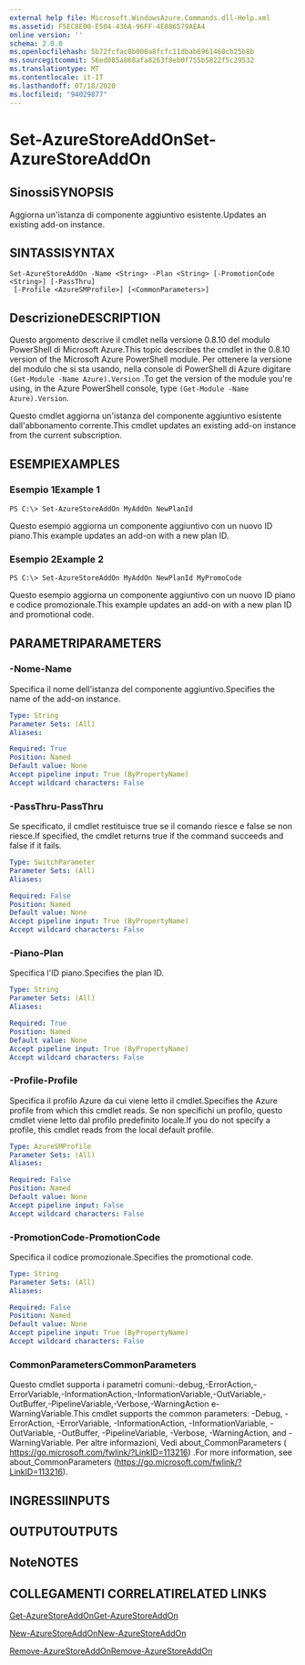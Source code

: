 ```yaml
---
external help file: Microsoft.WindowsAzure.Commands.dll-Help.xml
ms.assetid: F5EC8E00-E504-436A-96FF-4E886579AEA4
online version: ''
schema: 2.0.0
ms.openlocfilehash: 5b72fcfac0b000a8fcfc11dbab6961460cb25b8b
ms.sourcegitcommit: 56ed085a868afa8263f8eb0f755b5822f5c29532
ms.translationtype: MT
ms.contentlocale: it-IT
ms.lasthandoff: 07/18/2020
ms.locfileid: "94029877"
---
```

# <span data-ttu-id="ac293-101">Set-AzureStoreAddOn</span><span class="sxs-lookup"><span data-stu-id="ac293-101">Set-AzureStoreAddOn</span></span>

## <span data-ttu-id="ac293-102">Sinossi</span><span class="sxs-lookup"><span data-stu-id="ac293-102">SYNOPSIS</span></span>
<span data-ttu-id="ac293-103">Aggiorna un'istanza di componente aggiuntivo esistente.</span><span class="sxs-lookup"><span data-stu-id="ac293-103">Updates an existing add-on instance.</span></span>

## <span data-ttu-id="ac293-104">SINTASSI</span><span class="sxs-lookup"><span data-stu-id="ac293-104">SYNTAX</span></span>

```
Set-AzureStoreAddOn -Name <String> -Plan <String> [-PromotionCode <String>] [-PassThru]
 [-Profile <AzureSMProfile>] [<CommonParameters>]
```

## <span data-ttu-id="ac293-105">Descrizione</span><span class="sxs-lookup"><span data-stu-id="ac293-105">DESCRIPTION</span></span>
<span data-ttu-id="ac293-106">Questo argomento descrive il cmdlet nella versione 0.8.10 del modulo PowerShell di Microsoft Azure.</span><span class="sxs-lookup"><span data-stu-id="ac293-106">This topic describes the cmdlet in the 0.8.10 version of the Microsoft Azure PowerShell module.</span></span>
<span data-ttu-id="ac293-107">Per ottenere la versione del modulo che si sta usando, nella console di PowerShell di Azure digitare `(Get-Module -Name Azure).Version` .</span><span class="sxs-lookup"><span data-stu-id="ac293-107">To get the version of the module you're using, in the Azure PowerShell console, type `(Get-Module -Name Azure).Version`.</span></span>

<span data-ttu-id="ac293-108">Questo cmdlet aggiorna un'istanza del componente aggiuntivo esistente dall'abbonamento corrente.</span><span class="sxs-lookup"><span data-stu-id="ac293-108">This cmdlet updates an existing add-on instance from the current subscription.</span></span>

## <span data-ttu-id="ac293-109">ESEMPI</span><span class="sxs-lookup"><span data-stu-id="ac293-109">EXAMPLES</span></span>

### <span data-ttu-id="ac293-110">Esempio 1</span><span class="sxs-lookup"><span data-stu-id="ac293-110">Example 1</span></span>
```
PS C:\> Set-AzureStoreAddOn MyAddOn NewPlanId
```

<span data-ttu-id="ac293-111">Questo esempio aggiorna un componente aggiuntivo con un nuovo ID piano.</span><span class="sxs-lookup"><span data-stu-id="ac293-111">This example updates an add-on with a new plan ID.</span></span>

### <span data-ttu-id="ac293-112">Esempio 2</span><span class="sxs-lookup"><span data-stu-id="ac293-112">Example 2</span></span>
```
PS C:\> Set-AzureStoreAddOn MyAddOn NewPlanId MyPromoCode
```

<span data-ttu-id="ac293-113">Questo esempio aggiorna un componente aggiuntivo con un nuovo ID piano e codice promozionale.</span><span class="sxs-lookup"><span data-stu-id="ac293-113">This example updates an add-on with a new plan ID and promotional code.</span></span>

## <span data-ttu-id="ac293-114">PARAMETRI</span><span class="sxs-lookup"><span data-stu-id="ac293-114">PARAMETERS</span></span>

### <span data-ttu-id="ac293-115">-Nome</span><span class="sxs-lookup"><span data-stu-id="ac293-115">-Name</span></span>
<span data-ttu-id="ac293-116">Specifica il nome dell'istanza del componente aggiuntivo.</span><span class="sxs-lookup"><span data-stu-id="ac293-116">Specifies the name of the add-on instance.</span></span>

```yaml
Type: String
Parameter Sets: (All)
Aliases: 

Required: True
Position: Named
Default value: None
Accept pipeline input: True (ByPropertyName)
Accept wildcard characters: False
```

### <span data-ttu-id="ac293-117">-PassThru</span><span class="sxs-lookup"><span data-stu-id="ac293-117">-PassThru</span></span>
<span data-ttu-id="ac293-118">Se specificato, il cmdlet restituisce true se il comando riesce e false se non riesce.</span><span class="sxs-lookup"><span data-stu-id="ac293-118">If specified, the cmdlet returns true if the command succeeds and false if it fails.</span></span>

```yaml
Type: SwitchParameter
Parameter Sets: (All)
Aliases: 

Required: False
Position: Named
Default value: None
Accept pipeline input: True (ByPropertyName)
Accept wildcard characters: False
```

### <span data-ttu-id="ac293-119">-Piano</span><span class="sxs-lookup"><span data-stu-id="ac293-119">-Plan</span></span>
<span data-ttu-id="ac293-120">Specifica l'ID piano.</span><span class="sxs-lookup"><span data-stu-id="ac293-120">Specifies the plan ID.</span></span>

```yaml
Type: String
Parameter Sets: (All)
Aliases: 

Required: True
Position: Named
Default value: None
Accept pipeline input: True (ByPropertyName)
Accept wildcard characters: False
```

### <span data-ttu-id="ac293-121">-Profile</span><span class="sxs-lookup"><span data-stu-id="ac293-121">-Profile</span></span>
<span data-ttu-id="ac293-122">Specifica il profilo Azure da cui viene letto il cmdlet.</span><span class="sxs-lookup"><span data-stu-id="ac293-122">Specifies the Azure profile from which this cmdlet reads.</span></span>
<span data-ttu-id="ac293-123">Se non specifichi un profilo, questo cmdlet viene letto dal profilo predefinito locale.</span><span class="sxs-lookup"><span data-stu-id="ac293-123">If you do not specify a profile, this cmdlet reads from the local default profile.</span></span>

```yaml
Type: AzureSMProfile
Parameter Sets: (All)
Aliases: 

Required: False
Position: Named
Default value: None
Accept pipeline input: False
Accept wildcard characters: False
```

### <span data-ttu-id="ac293-124">-PromotionCode</span><span class="sxs-lookup"><span data-stu-id="ac293-124">-PromotionCode</span></span>
<span data-ttu-id="ac293-125">Specifica il codice promozionale.</span><span class="sxs-lookup"><span data-stu-id="ac293-125">Specifies the promotional code.</span></span>

```yaml
Type: String
Parameter Sets: (All)
Aliases: 

Required: False
Position: Named
Default value: None
Accept pipeline input: True (ByPropertyName)
Accept wildcard characters: False
```

### <span data-ttu-id="ac293-126">CommonParameters</span><span class="sxs-lookup"><span data-stu-id="ac293-126">CommonParameters</span></span>
<span data-ttu-id="ac293-127">Questo cmdlet supporta i parametri comuni:-debug,-ErrorAction,-ErrorVariable,-InformationAction,-InformationVariable,-OutVariable,-OutBuffer,-PipelineVariable,-Verbose,-WarningAction e-WarningVariable.</span><span class="sxs-lookup"><span data-stu-id="ac293-127">This cmdlet supports the common parameters: -Debug, -ErrorAction, -ErrorVariable, -InformationAction, -InformationVariable, -OutVariable, -OutBuffer, -PipelineVariable, -Verbose, -WarningAction, and -WarningVariable.</span></span> <span data-ttu-id="ac293-128">Per altre informazioni, Vedi about_CommonParameters ( https://go.microsoft.com/fwlink/?LinkID=113216) .</span><span class="sxs-lookup"><span data-stu-id="ac293-128">For more information, see about_CommonParameters (https://go.microsoft.com/fwlink/?LinkID=113216).</span></span>

## <span data-ttu-id="ac293-129">INGRESSI</span><span class="sxs-lookup"><span data-stu-id="ac293-129">INPUTS</span></span>

## <span data-ttu-id="ac293-130">OUTPUT</span><span class="sxs-lookup"><span data-stu-id="ac293-130">OUTPUTS</span></span>

## <span data-ttu-id="ac293-131">Note</span><span class="sxs-lookup"><span data-stu-id="ac293-131">NOTES</span></span>

## <span data-ttu-id="ac293-132">COLLEGAMENTI CORRELATI</span><span class="sxs-lookup"><span data-stu-id="ac293-132">RELATED LINKS</span></span>

[<span data-ttu-id="ac293-133">Get-AzureStoreAddOn</span><span class="sxs-lookup"><span data-stu-id="ac293-133">Get-AzureStoreAddOn</span></span>](./Get-AzureStoreAddOn.md)

[<span data-ttu-id="ac293-134">New-AzureStoreAddOn</span><span class="sxs-lookup"><span data-stu-id="ac293-134">New-AzureStoreAddOn</span></span>](./New-AzureStoreAddOn.md)

[<span data-ttu-id="ac293-135">Remove-AzureStoreAddOn</span><span class="sxs-lookup"><span data-stu-id="ac293-135">Remove-AzureStoreAddOn</span></span>](./Remove-AzureStoreAddOn.md)


